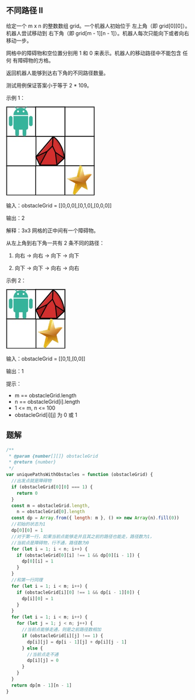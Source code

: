 ## 不同路径 II

给定一个 m x n 的整数数组 grid。一个机器人初始位于 左上角（即 grid[0][0]）。机器人尝试移动到 右下角（即 grid[m - 1][n - 1]）。机器人每次只能向下或者向右移动一步。

网格中的障碍物和空位置分别用 1 和 0 来表示。机器人的移动路径中不能包含 任何 有障碍物的方格。

返回机器人能够到达右下角的不同路径数量。

测试用例保证答案小于等于 2 \* 109。

示例 1：

![robot1](./robot1.jpg)

输入：obstacleGrid = [[0,0,0],[0,1,0],[0,0,0]]

输出：2

解释：3x3 网格的正中间有一个障碍物。

从左上角到右下角一共有 2 条不同的路径：

1. 向右 -> 向右 -> 向下 -> 向下

2. 向下 -> 向下 -> 向右 -> 向右

示例 2：

![robot2](./robot2.jpg)

输入：obstacleGrid = [[0,1],[0,0]]

输出：1

提示：

- m == obstacleGrid.length
- n == obstacleGrid[i].length
- 1 <= m, n <= 100
- obstacleGrid[i][j] 为 0 或 1

## 题解

```js
/**
 * @param {number[][]} obstacleGrid
 * @return {number}
 */
var uniquePathsWithObstacles = function (obstacleGrid) {
  //出发点就是障碍物
  if (obstacleGrid[0][0] === 1) {
    return 0
  }
  const m = obstacleGrid.length,
    n = obstacleGrid[0].length
  const dp = Array.from({ length: m }, () => new Array(n).fill(0))
  //初始的状态为1
  dp[0][0] = 1
  //对于第一行，如果当前点能够走并且其之前的路径也能走，路径数为1，
  //当前点是障碍物，行不通，路径数为0
  for (let i = 1; i < n; i++) {
    if (obstacleGrid[0][i] !== 1 && dp[0][i - 1]) {
      dp[0][i] = 1
    }
  }
  //和第一行同理
  for (let i = 1; i < m; i++) {
    if (obstacleGrid[i][0] !== 1 && dp[i - 1][0]) {
      dp[i][0] = 1
    }
  }
  for (let i = 1; i < m; i++) {
    for (let j = 1; j < n; j++) {
      //当前点能够走通，则是之前路径数相加
      if (obstacleGrid[i][j] !== 1) {
        dp[i][j] = dp[i - 1][j] + dp[i][j - 1]
      } else {
        //当前点走不通
        dp[i][j] = 0
      }
    }
  }
  return dp[m - 1][n - 1]
}
```
